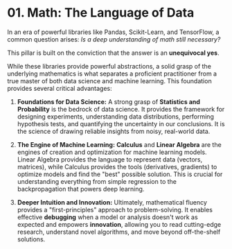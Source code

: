 # 01\. Math: The Language of Data

In an era of powerful libraries like Pandas, Scikit-Learn, and TensorFlow, a common question arises: *Is a deep understanding of math still necessary?*

This pillar is built on the conviction that the answer is an **unequivocal yes**.

While these libraries provide powerful abstractions, a solid grasp of the underlying mathematics is what separates a proficient practitioner from a true master of both data science and machine learning. This foundation provides several critical advantages:

1.  **Foundations for Data Science:** A strong grasp of **Statistics and Probability** is the bedrock of data science. It provides the framework for designing experiments, understanding data distributions, performing hypothesis tests, and quantifying the uncertainty in our conclusions. It is the science of drawing reliable insights from noisy, real-world data.

2.  **The Engine of Machine Learning:** **Calculus** and **Linear Algebra** are the engines of creation and optimization for machine learning models. Linear Algebra provides the language to represent data (vectors, matrices), while Calculus provides the tools (derivatives, gradients) to optimize models and find the "best" possible solution. This is crucial for understanding everything from simple regression to the backpropagation that powers deep learning.

3.  **Deeper Intuition and Innovation:** Ultimately, mathematical fluency provides a "first-principles" approach to problem-solving. It enables effective **debugging** when a model or analysis doesn't work as expected and empowers **innovation**, allowing you to read cutting-edge research, understand novel algorithms, and move beyond off-the-shelf solutions.
